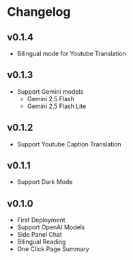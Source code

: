 # Changelog

## v0.1.4

- Bilingual mode for Youtube Translation

## v0.1.3

- Support Gemini models
  - Gemini 2.5 Flash
  - Gemini 2.5 Flash Lite

## v0.1.2

- Support Youtube Caption Translation

## v0.1.1

- Support Dark Mode

## v0.1.0

- First Deployment
- Support OpenAI Models
- Side Panel Chat
- Bilingual Reading
- One Click Page Summary
